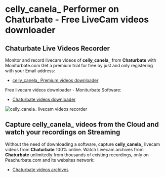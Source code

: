 # celly_canela_ Performer on Chaturbate - Free LiveCam videos downloader

## Chaturbate Live Videos Recorder

Monitor and record livecam videos of **celly_canela_** from **Chaturbate** with Moniturbate.com
Get a premium trial for free by just and only registering with your Email address:
* [celly_canela_ Premium videos downloader](https://moniturbate.com/request-demo-licence-key.html)

Free livecam videos downloader - Moniturbate Software:
* [Chaturbate videos downloader](https://moniturbate.com/moniturbate-download-software.html)

![celly_canela_ livecam videos recorder](https://peachurnet.com/templates/moniturbate-software.png)


## Capture celly_canela_ videos from the Cloud and watch your recordings on Streaming

Without the need of downloading a software, capture **celly_canela_** livecam videos from **Chaturbate** 100% online.
Watch Livecam archives from **Chaturbate** unlimitedly from thousands of existing recordings, only on Peachurbate.com and its websites network:
* [Chaturbate videos archives](https://peachurnet.com/)